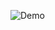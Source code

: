 ![Demo](https://media1.giphy.com/media/v1.Y2lkPTc5MGI3NjExeHplYW1maWt2emVuZmVhaHFjdXA5dzcxbG9ob2M0c2MyZGZ4Z3ZmMCZlcD12MV9pbnRlcm5hbF9naWZfYnlfaWQmY3Q9Zw/E01qTfW87343Y8B7hU/giphy.gif)
